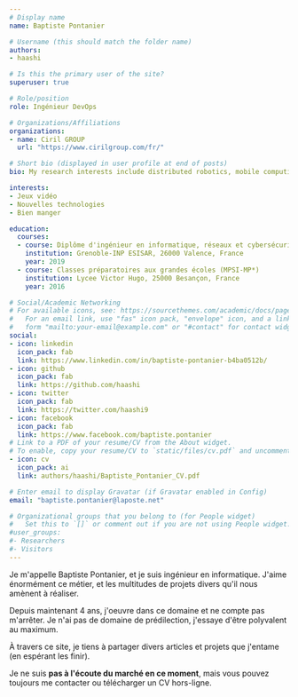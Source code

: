```yaml
---
# Display name
name: Baptiste Pontanier

# Username (this should match the folder name)
authors:
- haashi

# Is this the primary user of the site?
superuser: true

# Role/position
role: Ingénieur DevOps

# Organizations/Affiliations
organizations:
- name: Ciril GROUP
  url: "https://www.cirilgroup.com/fr/"

# Short bio (displayed in user profile at end of posts)
bio: My research interests include distributed robotics, mobile computing and programmable matter.

interests:
- Jeux vidéo
- Nouvelles technologies
- Bien manger

education:
  courses:
  - course: Diplôme d'ingénieur en informatique, réseaux et cybersécurité
    institution: Grenoble-INP ESISAR, 26000 Valence, France
    year: 2019
  - course: Classes préparatoires aux grandes écoles (MPSI-MP*)
    institution: Lycee Victor Hugo, 25000 Besançon, France
    year: 2016

# Social/Academic Networking
# For available icons, see: https://sourcethemes.com/academic/docs/page-builder/#icons
#   For an email link, use "fas" icon pack, "envelope" icon, and a link in the
#   form "mailto:your-email@example.com" or "#contact" for contact widget.
social:
- icon: linkedin
  icon_pack: fab
  link: https://www.linkedin.com/in/baptiste-pontanier-b4ba0512b/
- icon: github
  icon_pack: fab
  link: https://github.com/haashi
- icon: twitter
  icon_pack: fab
  link: https://twitter.com/haashi9
- icon: facebook
  icon_pack: fab
  link: https://www.facebook.com/baptiste.pontanier
# Link to a PDF of your resume/CV from the About widget.
# To enable, copy your resume/CV to `static/files/cv.pdf` and uncomment the lines below.
- icon: cv
  icon_pack: ai
  link: authors/haashi/Baptiste_Pontanier_CV.pdf

# Enter email to display Gravatar (if Gravatar enabled in Config)
email: "baptiste.pontanier@laposte.net"

# Organizational groups that you belong to (for People widget)
#   Set this to `[]` or comment out if you are not using People widget.
#user_groups:
#- Researchers
#- Visitors
---
```


Je m'appelle Baptiste Pontanier, et je suis ingénieur en informatique. J'aime énormément ce métier, et les multitudes de projets divers qu'il nous amènent à réaliser. 

Depuis maintenant 4 ans, j'oeuvre dans ce domaine et ne compte pas m'arrêter. Je n'ai pas de domaine de prédilection, j'essaye d'être polyvalent au maximum.

À travers ce site, je tiens à partager divers articles et projets que j'entame (en espérant les finir).

Je ne suis <b>pas à l'écoute du marché en ce moment</b>, mais vous pouvez toujours me contacter ou télécharger un CV hors-ligne.
